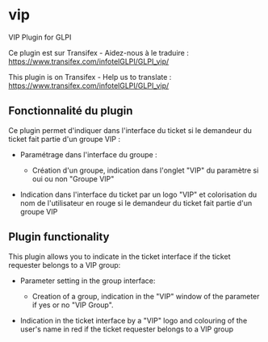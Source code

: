 # vip
VIP Plugin for GLPI

Ce plugin est sur Transifex - Aidez-nous à le traduire :
https://www.transifex.com/infotelGLPI/GLPI_vip/

This plugin is on Transifex - Help us to translate :
https://www.transifex.com/infotelGLPI/GLPI_vip/

Fonctionnalité du plugin
------------
Ce plugin permet d'indiquer dans l'interface du ticket si le demandeur du ticket fait partie d'un groupe VIP : 

* Paramétrage dans l'interface du groupe :
   - Création d'un groupe, indication dans l'onglet "VIP" du paramètre si oui ou non "Groupe VIP"

* Indication dans l'interface du ticket par un logo "VIP" et colorisation du nom de l'utilisateur en rouge si le demandeur du ticket fait partie d'un groupe VIP

Plugin functionality
------------

This plugin allows you to indicate in the ticket interface if the ticket requester belongs to a VIP group: 

* Parameter setting in the group interface:
   - Creation of a group, indication in the "VIP" window of the parameter if yes or no "VIP Group".

* Indication in the ticket interface by a "VIP" logo and colouring of the user's name in red if the ticket requester belongs to a VIP group